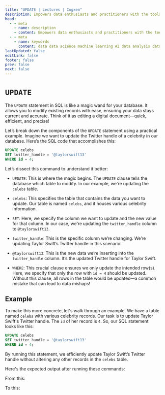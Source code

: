 ```yaml
---
title: "UPDATE | Lectures | Cogxen"
description: Empowers data enthusiasts and practitioners with the tools and knowledge to unlock the potential of data.
head:
  - - meta
    - name: description
    - content: Empowers data enthusiasts and practitioners with the tools and knowledge to unlock the potential of data.
  - - meta
    - name: keywords
      content: data data science machine learning AI data analysis data-driven data enthusiasts data practitioners
lastUpdated: false
editLink: false
footer: false
prev: false
next: false
---
```


# `UPDATE`

The `UPDATE` statement in SQL is like a magic wand for your database. It allows you to modify existing records with ease, ensuring your data stays current and accurate. Think of it as editing a digital document—quick, efficient, and precise!

Let’s break down the components of the `UPDATE` statement using a practical example. Imagine we want to update the Twitter handle of a celebrity in our database. Here’s the SQL code that accomplishes this:

```sql
UPDATE celebs
SET twitter_handle = '@taylorswift13'
WHERE id = 4;
```

Let’s dissect this command to understand it better:

- `UPDATE`: This is where the magic begins. The `UPDATE` clause tells the database which table to modify. In our example, we're updating the `celebs` table.

- `celebs`: This specifies the table that contains the data you want to update. Our table is named `celebs`, and it houses various celebrity information.

- `SET`: Here, we specify the column we want to update and the new value for that column. In our case, we're updating the `twitter_handle` column to `@taylorswift13`.

- `twitter_handle`: This is the specific column we’re changing. We’re updating Taylor Swift’s Twitter handle in this scenario.

- `@taylorswift13`: This is the new data we’re inserting into the `twitter_handle` column. It’s the updated Twitter handle for Taylor Swift.

- `WHERE`: This crucial clause ensures we only update the intended row(s). Here, we specify that only the row with `id = 4` should be updated. Without this clause, all rows in the table would be updated—a common mistake that can lead to data mishaps!

## Example

To make this more concrete, let's walk through an example. We have a table named `celebs` with various celebrity records. Our task is to update Taylor Swift's Twitter handle. The `id` of her record is `4`. So, our SQL statement looks like this:

```sql
UPDATE celebs
SET twitter_handle = '@taylorswift13'
WHERE id = 4;
```

By running this statement, we efficiently update Taylor Swift’s Twitter handle without altering any other records in the `celebs` table.

Here's the expected output after running these commands:

From this:

<ImageCard
img_url="https://i.imgur.com/ksHIytW.png"
caption="Query Results"
copyright_owner="codecademy.com"
:bordered="true"
/>

To this:

<ImageCard
img_url="https://i.imgur.com/dexmRJd.png"
caption="Query Results"
copyright_owner="codecademy.com"
:bordered="true"
/>
